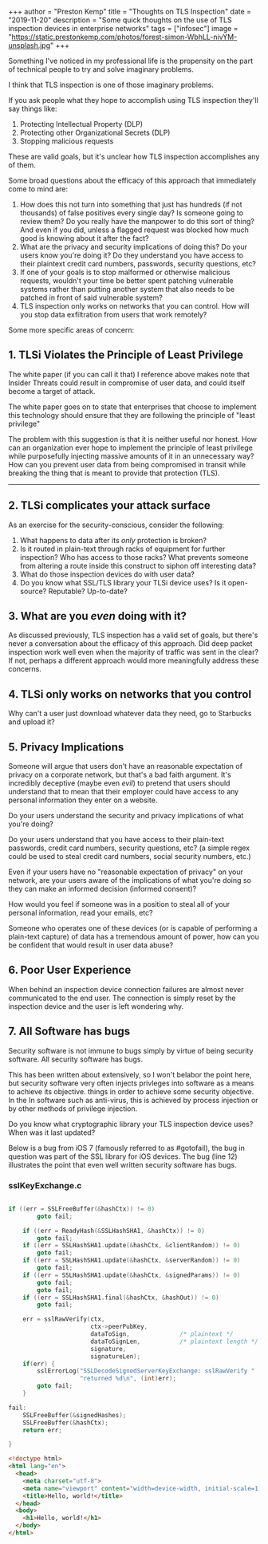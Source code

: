 +++
author = "Preston Kemp"
title = "Thoughts on TLS Inspection"
date = "2019-11-20"
description = "Some quick thoughts on the use of TLS inspection devices in enterprise networks"
tags = ["infosec"]
image = "https://static.prestonkemp.com/photos/forest-simon-WbhLL-nivYM-unsplash.jpg"
+++

<!--more-->

Something I've noticed in my professional life is the propensity on the part of technical people to try and solve imaginary problems.

I think that TLS inspection is one of those imaginary problems.

If you ask people what they hope to accomplish using TLS inspection they'll say things like:

1. Protecting Intellectual Property (DLP)
2. Protecting other Organizational Secrets (DLP)
3. Stopping malicious requests

These are valid goals, but it's unclear how TLS inspection accomplishes any of them.

Some broad questions about the efficacy of this approach that immediately come to mind are:

1. How does this not turn into something that just has hundreds (if not thousands) of false positives every single day? Is someone going to review them? Do you really have the manpower to do this sort of thing? And even if you did, unless a flagged request was blocked how much good is knowing about it after the fact?
2. What are the privacy and security implications of doing this? Do your users know you're doing it? Do they understand you have access to their plaintext credit card numbers, passwords, security questions, etc?
3. If one of your goals is to stop malformed or otherwise malicious requests, wouldn't your time be better spent patching vulnerable systems rather than putting another system that also needs to be patched in front of said vulnerable system?
4. TLS inspection only works on networks that you can control. How will you stop data exfiltration from users that work remotely?

Some more specific areas of concern:

## 1. TLSi Violates the Principle of Least Privilege

The white paper (if you can call it that) I reference above makes note that Insider Threats could result in compromise of user data, and could itself become a target of attack.

The white paper goes on to state that enterprises that choose to implement this technology should ensure that they are following the principle of "least privilege"

The problem with this suggestion is that it is neither useful nor honest. How can an organization ever hope to implement the principle of least privilege while purposefully injecting massive amounts of it in an unnecessary way? How can you prevent user data from being compromised in transit while breaking the thing that is meant to provide that protection (TLS).

***

## 2. TLSi complicates your attack surface

As an exercise for the security-conscious, consider the following:

1. What happens to data after its *only* protection is broken?
  1. Is it routed in plain-text through racks of equipment for further inspection? Who has access to those racks? What prevents someone from altering a route inside this construct to siphon off interesting data?
  2. What do those inspection devices do with user data?
2. Do you know what SSL/TLS library your TLSi device uses? Is it open-source? Reputable? Up-to-date?

## 3. What are you *even* doing with it?

As discussed previously, TLS inspection has a valid set of goals, but there's never a conversation about the efficacy of this approach. Did deep packet inspection work well even when the majority of traffic was sent in the clear? If not, perhaps a different approach would more meaningfully address these concerns.

## 4. TLSi only works on networks that you control

Why can't a user just download whatever data they need, go to Starbucks and upload it?

## 5. Privacy Implications

Someone will argue that users don't have an reasonable expectation of privacy on a corporate network, but that's a bad faith argument. It's incredibly deceptive (maybe even *evil*) to pretend that users should understand that to mean that their employer could have access to any personal information they enter on a website.

Do your users understand the security and privacy implications of what you're doing?

Do your users understand that you have access to their plain-text passwords, credit card numbers, security questions, etc? (a simple regex could be used to steal credit card numbers, social security numbers, etc.)

Even if your users have no "reasonable expectation of privacy" on your network, are your users aware of the implications of what you're doing so they can make an informed decision (informed consent)?

How would you feel if someone was in a position to steal all of your personal information, read your emails, etc?

Someone who operates one of these devices (or is capable of performing a plain-text capture) of data has a tremendous amount of power, how can you be confident that would result in user data abuse?

## 6. Poor User Experience

When behind an inspection device connection failures are almost never communicated to the end user. The connection is simply reset by the inspection device and the user is left wondering why.

## 7. All Software has bugs

Security software is not immune to bugs simply by virtue of being security software. All security software has bugs.

This has been written about extensively, so I won't belabor the point here, but security software very often injects privleges into software as a means to achieve its objective. things in order to achieve some security objective. In the In software such as anti-virus, this is achieved by process injection or by other methods of privilege injection.

Do you know what cryptographic library your TLS inspection device uses? When was it last updated?

Below is a bug from iOS 7 (famously referred to as #gotofail), the bug in question was part of the SSL library for iOS devices. The bug (line 12) illustrates the point that even well written security software has bugs.

### sslKeyExchange.c

```C

if ((err = SSLFreeBuffer(&hashCtx)) != 0)
        goto fail;

    if ((err = ReadyHash(&SSLHashSHA1, &hashCtx)) != 0)
        goto fail;
    if ((err = SSLHashSHA1.update(&hashCtx, &clientRandom)) != 0)
        goto fail;
    if ((err = SSLHashSHA1.update(&hashCtx, &serverRandom)) != 0)
        goto fail;
    if ((err = SSLHashSHA1.update(&hashCtx, &signedParams)) != 0)
        goto fail;
        goto fail;
    if ((err = SSLHashSHA1.final(&hashCtx, &hashOut)) != 0)
        goto fail;

	err = sslRawVerify(ctx,
                       ctx->peerPubKey,
                       dataToSign,				/* plaintext */
                       dataToSignLen,			/* plaintext length */
                       signature,
                       signatureLen);
	if(err) {
		sslErrorLog("SSLDecodeSignedServerKeyExchange: sslRawVerify "
                    "returned %d\n", (int)err);
		goto fail;
	}

fail:
    SSLFreeBuffer(&signedHashes);
    SSLFreeBuffer(&hashCtx);
    return err;

}

```

```html
<!doctype html>
<html lang="en">
  <head>
    <meta charset="utf-8">
    <meta name="viewport" content="width=device-width, initial-scale=1, shrink-to-fit=no">
    <title>Hello, world!</title>
  </head>
  <body>
    <h1>Hello, world!</h1>
  </body>
</html>
```
